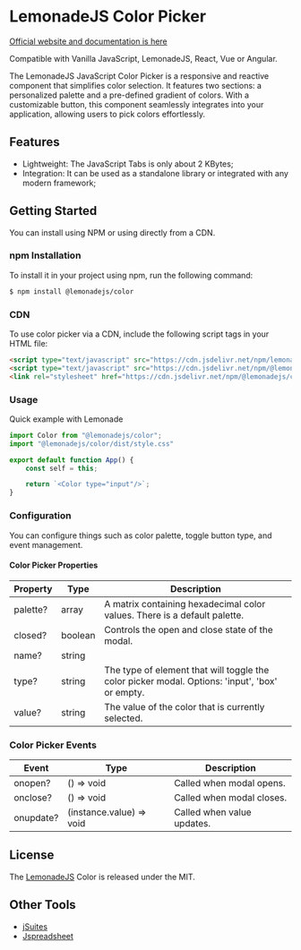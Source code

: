 # LemonadeJS Color Picker

[Official website and documentation is here](https://lemonadejs.net/components/color-picker)

Compatible with Vanilla JavaScript, LemonadeJS, React, Vue or Angular.

The LemonadeJS JavaScript Color Picker is a responsive and reactive component that simplifies color selection. It features two sections: a personalized palette and a pre-defined gradient of colors. With a customizable button, this component seamlessly integrates into your application, allowing users to pick colors effortlessly.

## Features

-   Lightweight: The JavaScript Tabs is only about 2 KBytes;
-   Integration: It can be used as a standalone library or integrated with any modern framework;

## Getting Started

You can install using NPM or using directly from a CDN.

### npm Installation

To install it in your project using npm, run the following command:

```bash
$ npm install @lemonadejs/color
```

### CDN

To use color picker via a CDN, include the following script tags in your HTML file:

```html
<script type="text/javascript" src="https://cdn.jsdelivr.net/npm/lemonadejs/dist/lemonade.min.js"></script>
<script type="text/javascript" src="https://cdn.jsdelivr.net/npm/@lemonadejs/color/dist/index.min.js"></script>
<link rel="stylesheet" href="https://cdn.jsdelivr.net/npm/@lemonadejs/color/dist/style.min.css" />
```

### Usage

Quick example with Lemonade

```javascript
import Color from "@lemonadejs/color";
import "@lemonadejs/color/dist/style.css"

export default function App() {
    const self = this;

    return `<Color type="input"/>`;
}
```

### Configuration

You can configure things such as color palette, toggle button type, and event management.

#### Color Picker Properties

| Property | Type | Description |
| -------- | ---- | ----------- |
| palette? | array | A matrix containing hexadecimal color values. There is a default palette. |
| closed? | boolean | Controls the open and close state of the modal. |
| name? | string |  |
| type? | string | The type of element that will toggle the color picker modal. Options: 'input', 'box' or empty.  |
| value? | string | The value of the color that is currently selected. |

### Color Picker Events

| Event | Type | Description |
| -------- | ---- | ----------- |
| onopen? | () => void | Called when modal opens. |
| onclose? | () => void | Called when modal closes. |
| onupdate? | (instance.value) => void | Called when value updates. |

## License

The [LemonadeJS](https://lemonadejs.net) Color is released under the MIT.

## Other Tools

-   [jSuites](https://jsuites.net/v4/)
-   [Jspreadsheet](https://jspreadsheet.com)
